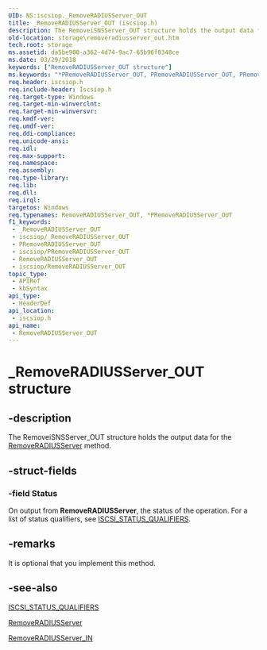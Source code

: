 ```yaml
---
UID: NS:iscsiop._RemoveRADIUSServer_OUT
title: _RemoveRADIUSServer_OUT (iscsiop.h)
description: The RemoveiSNSServer_OUT structure holds the output data for the RemoveRADIUSServer method.
old-location: storage\removeradiusserver_out.htm
tech.root: storage
ms.assetid: da5be900-a362-4d74-9ac7-65b96f0348ce
ms.date: 03/29/2018
keywords: ["RemoveRADIUSServer_OUT structure"]
ms.keywords: "*PRemoveRADIUSServer_OUT, PRemoveRADIUSServer_OUT, PRemoveRADIUSServer_OUT structure pointer [Storage Devices], RemoveRADIUSServer_OUT, RemoveRADIUSServer_OUT structure [Storage Devices], _RemoveRADIUSServer_OUT, iscsiop/PRemoveRADIUSServer_OUT, iscsiop/RemoveRADIUSServer_OUT, storage.removeradiusserver_out, structs-iSCSI_dea5813a-b7e8-4702-af57-f7a40360efb9.xml"
req.header: iscsiop.h
req.include-header: Iscsiop.h
req.target-type: Windows
req.target-min-winverclnt: 
req.target-min-winversvr: 
req.kmdf-ver: 
req.umdf-ver: 
req.ddi-compliance: 
req.unicode-ansi: 
req.idl: 
req.max-support: 
req.namespace: 
req.assembly: 
req.type-library: 
req.lib: 
req.dll: 
req.irql: 
targetos: Windows
req.typenames: RemoveRADIUSServer_OUT, *PRemoveRADIUSServer_OUT
f1_keywords:
 - _RemoveRADIUSServer_OUT
 - iscsiop/_RemoveRADIUSServer_OUT
 - PRemoveRADIUSServer_OUT
 - iscsiop/PRemoveRADIUSServer_OUT
 - RemoveRADIUSServer_OUT
 - iscsiop/RemoveRADIUSServer_OUT
topic_type:
 - APIRef
 - kbSyntax
api_type:
 - HeaderDef
api_location:
 - iscsiop.h
api_name:
 - RemoveRADIUSServer_OUT
---
```


# _RemoveRADIUSServer_OUT structure


## -description

The RemoveiSNSServer_OUT structure holds the output data for the <a href="/windows-hardware/drivers/storage/removeradiusserver">RemoveRADIUSServer</a> method.

## -struct-fields

### -field Status

On output from <b>RemoveRADIUSServer</b>, the status of the operation. For a list of status qualifiers, see <a href="/windows-hardware/drivers/storage/iscsi-status-qualifiers">ISCSI_STATUS_QUALIFIERS</a>.

## -remarks

It is optional that you implement this method.

## -see-also

<a href="/windows-hardware/drivers/storage/iscsi-status-qualifiers">ISCSI_STATUS_QUALIFIERS</a>



<a href="/windows-hardware/drivers/storage/removeradiusserver">RemoveRADIUSServer</a>



<a href="/windows-hardware/drivers/ddi/iscsiop/ns-iscsiop-_removeradiusserver_in">RemoveRADIUSServer_IN</a>